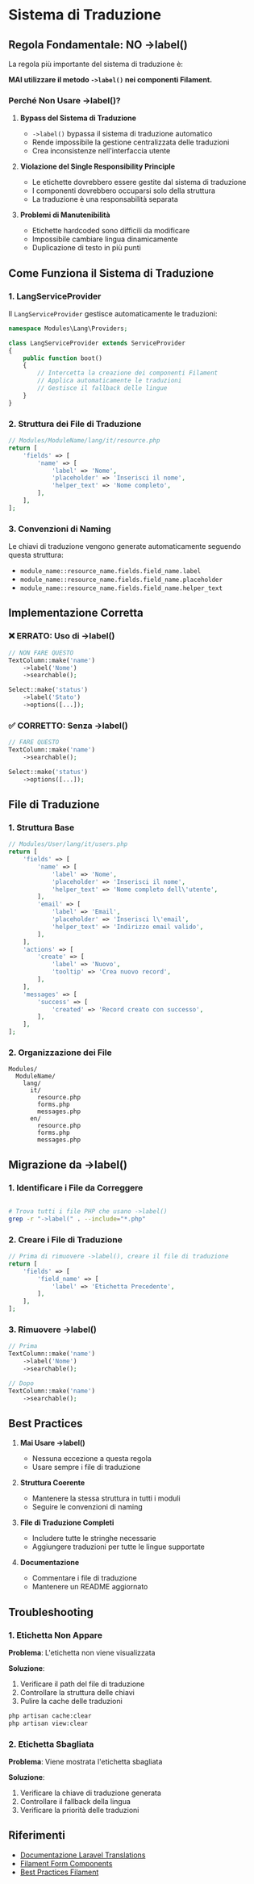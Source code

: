 # Sistema di Traduzione 

## Regola Fondamentale: NO ->label()

La regola più importante del sistema di traduzione è:

**MAI utilizzare il metodo `->label()` nei componenti Filament.**

### Perché Non Usare ->label()?

1. **Bypass del Sistema di Traduzione**
   - `->label()` bypassa il sistema di traduzione automatico
   - Rende impossibile la gestione centralizzata delle traduzioni
   - Crea inconsistenze nell'interfaccia utente

2. **Violazione del Single Responsibility Principle**
   - Le etichette dovrebbero essere gestite dal sistema di traduzione
   - I componenti dovrebbero occuparsi solo della struttura
   - La traduzione è una responsabilità separata

3. **Problemi di Manutenibilità**
   - Etichette hardcoded sono difficili da modificare
   - Impossibile cambiare lingua dinamicamente
   - Duplicazione di testo in più punti

## Come Funziona il Sistema di Traduzione

### 1. LangServiceProvider

Il `LangServiceProvider` gestisce automaticamente le traduzioni:

```php
namespace Modules\Lang\Providers;

class LangServiceProvider extends ServiceProvider
{
    public function boot()
    {
        // Intercetta la creazione dei componenti Filament
        // Applica automaticamente le traduzioni
        // Gestisce il fallback delle lingue
    }
}
```

### 2. Struttura dei File di Traduzione

```php
// Modules/ModuleName/lang/it/resource.php
return [
    'fields' => [
        'name' => [
            'label' => 'Nome',
            'placeholder' => 'Inserisci il nome',
            'helper_text' => 'Nome completo',
        ],
    ],
];
```

### 3. Convenzioni di Naming

Le chiavi di traduzione vengono generate automaticamente seguendo questa struttura:
- `module_name::resource_name.fields.field_name.label`
- `module_name::resource_name.fields.field_name.placeholder`
- `module_name::resource_name.fields.field_name.helper_text`

## Implementazione Corretta

### ❌ ERRATO: Uso di ->label()

```php
// NON FARE QUESTO
TextColumn::make('name')
    ->label('Nome')
    ->searchable();

Select::make('status')
    ->label('Stato')
    ->options([...]);
```

### ✅ CORRETTO: Senza ->label()

```php
// FARE QUESTO
TextColumn::make('name')
    ->searchable();

Select::make('status')
    ->options([...]);
```

## File di Traduzione

### 1. Struttura Base

```php
// Modules/User/lang/it/users.php
return [
    'fields' => [
        'name' => [
            'label' => 'Nome',
            'placeholder' => 'Inserisci il nome',
            'helper_text' => 'Nome completo dell\'utente',
        ],
        'email' => [
            'label' => 'Email',
            'placeholder' => 'Inserisci l\'email',
            'helper_text' => 'Indirizzo email valido',
        ],
    ],
    'actions' => [
        'create' => [
            'label' => 'Nuovo',
            'tooltip' => 'Crea nuovo record',
        ],
    ],
    'messages' => [
        'success' => [
            'created' => 'Record creato con successo',
        ],
    ],
];
```

### 2. Organizzazione dei File

```
Modules/
  ModuleName/
    lang/
      it/
        resource.php
        forms.php
        messages.php
      en/
        resource.php
        forms.php
        messages.php
```

## Migrazione da ->label()

### 1. Identificare i File da Correggere

```bash

# Trova tutti i file PHP che usano ->label()
grep -r "->label(" . --include="*.php"
```

### 2. Creare i File di Traduzione

```php
// Prima di rimuovere ->label(), creare il file di traduzione
return [
    'fields' => [
        'field_name' => [
            'label' => 'Etichetta Precedente',
        ],
    ],
];
```

### 3. Rimuovere ->label()

```php
// Prima
TextColumn::make('name')
    ->label('Nome')
    ->searchable();

// Dopo
TextColumn::make('name')
    ->searchable();
```

## Best Practices

1. **Mai Usare ->label()**
   - Nessuna eccezione a questa regola
   - Usare sempre i file di traduzione

2. **Struttura Coerente**
   - Mantenere la stessa struttura in tutti i moduli
   - Seguire le convenzioni di naming

3. **File di Traduzione Completi**
   - Includere tutte le stringhe necessarie
   - Aggiungere traduzioni per tutte le lingue supportate

4. **Documentazione**
   - Commentare i file di traduzione
   - Mantenere un README aggiornato

## Troubleshooting

### 1. Etichetta Non Appare

**Problema**: L'etichetta non viene visualizzata

**Soluzione**:
1. Verificare il path del file di traduzione
2. Controllare la struttura delle chiavi
3. Pulire la cache delle traduzioni

```bash
php artisan cache:clear
php artisan view:clear
```

### 2. Etichetta Sbagliata

**Problema**: Viene mostrata l'etichetta sbagliata

**Soluzione**:
1. Verificare la chiave di traduzione generata
2. Controllare il fallback della lingua
3. Verificare la priorità delle traduzioni

## Riferimenti

- [Documentazione Laravel Translations](https://laravel.com/project_docs/localization)
- [Filament Form Components](https://filamentphp.com/project_docs/forms)
- [Best Practices Filament](../project_docs/filament-best-practices.md)
